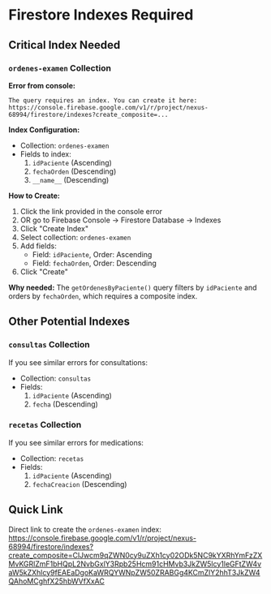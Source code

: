 # Firestore Indexes Required

## Critical Index Needed

### `ordenes-examen` Collection

**Error from console:**
```
The query requires an index. You can create it here: https://console.firebase.google.com/v1/r/project/nexus-68994/firestore/indexes?create_composite=...
```

**Index Configuration:**
- Collection: `ordenes-examen`
- Fields to index:
  1. `idPaciente` (Ascending)
  2. `fechaOrden` (Descending)
  3. `__name__` (Descending)

**How to Create:**
1. Click the link provided in the console error
2. OR go to Firebase Console → Firestore Database → Indexes
3. Click "Create Index"
4. Select collection: `ordenes-examen`
5. Add fields:
   - Field: `idPaciente`, Order: Ascending
   - Field: `fechaOrden`, Order: Descending
6. Click "Create"

**Why needed:** The `getOrdenesByPaciente()` query filters by `idPaciente` and orders by `fechaOrden`, which requires a composite index.

## Other Potential Indexes

### `consultas` Collection
If you see similar errors for consultations:
- Collection: `consultas`
- Fields:
  1. `idPaciente` (Ascending)
  2. `fecha` (Descending)

### `recetas` Collection  
If you see similar errors for medications:
- Collection: `recetas`
- Fields:
  1. `idPaciente` (Ascending)
  2. `fechaCreacion` (Descending)

## Quick Link
Direct link to create the `ordenes-examen` index:
https://console.firebase.google.com/v1/r/project/nexus-68994/firestore/indexes?create_composite=ClJwcm9qZWN0cy9uZXh1cy02ODk5NC9kYXRhYmFzZXMvKGRlZmF1bHQpL2NvbGxlY3Rpb25Hcm91cHMvb3JkZW5lcy1leGFtZW4vaW5kZXhlcy9fEAEaDgoKaWRQYWNpZW50ZRABGg4KCmZlY2hhT3JkZW4QAhoMCghfX25hbWVfXxAC
